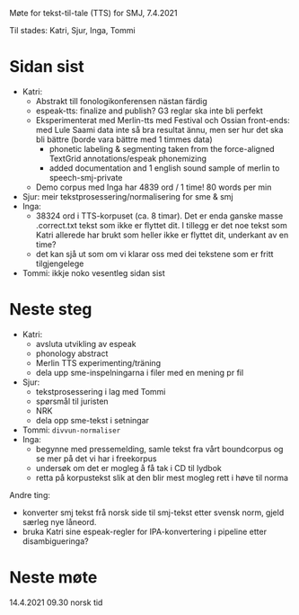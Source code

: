 Møte for tekst-til-tale (TTS) for SMJ, 7.4.2021

Til stades: Katri, Sjur, Inga, Tommi

# Sidan sist

- Katri:
    * Abstrakt till fonologikonferensen nästan färdig
    * espeak-tts: finalize and publish? G3 reglar ska inte bli perfekt
    * Eksperimenterat med Merlin-tts med Festival och Ossian front-ends: med Lule Saami data inte så bra resultat ännu, men ser hur det ska bli bättre (borde vara bättre med 1 timmes data)
        * phonetic labeling & segmenting taken from the force-aligned TextGrid annotations/espeak phonemizing
        * added documentation and 1 english sound sample of merlin to speech-smj-private
    * Demo corpus med Inga har 4839 ord / 1 time! 80 words per min
- Sjur: meir tekstprosessering/normalisering for sme & smj
- Inga:
    * 38324 ord i TTS-korpuset (ca. 8 timar). Det er enda ganske masse .correct.txt tekst som ikke er flyttet dit. I tillegg er det noe tekst som Katri allerede har brukt som heller ikke er flyttet dit, underkant av en time?
    * det kan sjå ut som om vi klarar oss med dei tekstene som er fritt tilgjengelege
- Tommi: ikkje noko vesentleg sidan sist

# Neste steg
- Katri:
    - avsluta utvikling av espeak
    - phonology abstract
    - Merlin TTS experimenting/träning
    - dela upp sme-inspelningarna i filer med en mening pr fil
- Sjur:
    - tekstprosessering i lag med Tommi
    - spørsmål til juristen
    - NRK
    - dela opp sme-tekst i setningar
- Tommi: `divvun-normaliser`
- Inga:
    - begynne med pressemelding, samle tekst fra vårt boundcorpus og se mer på det vi har i freekorpus
    - undersøk om det er mogleg å få tak i CD til lydbok
    - retta på korpustekst slik at den blir mest mogleg rett i høve til norma

Andre ting:
- konverter smj tekst frå norsk side til smj-tekst etter svensk norm, gjeld særleg nye låneord.
- bruka Katri sine espeak-regler for IPA-konvertering i pipeline etter disambigueringa?

# Neste møte

14.4.2021 09.30 norsk tid
